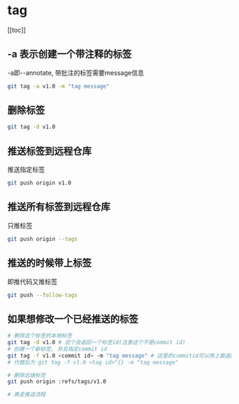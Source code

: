 # tag

[[toc]]

## -a 表示创建一个带注释的标签

-a即--annotate, 带批注的标签需要message信息

```bash
git tag -a v1.0 -m "tag message"
```

## 删除标签

```bash
git tag -d v1.0
```

## 推送标签到远程仓库

推送指定标签

```bash
git push origin v1.0
```

## 推送所有标签到远程仓库

只推标签

```bash
git push origin --tags
```

## 推送的时候带上标签

即推代码又推标签

```bash
git push --follow-tags
```

## 如果想修改一个已经推送的标签

```bash
# 删除这个标签的本地标签
git tag -d v1.0 # 这个会返回一个标签id(注意这个不是commit id)
# 创建一个新标签, 并且指定commit id
git tag -f v1.0 <commit id> -m "tag message" # 这里的commitid可以用上面返回的(id^{}代替)
# 代替后为 git tag -f v1.0 <tag id>^{} -m "tag message"

# 删除远端标签
git push origin :refs/tags/v1.0

# 再走推送流程
```
